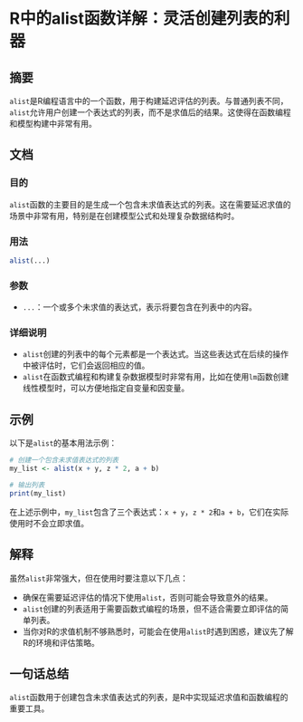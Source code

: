 <!--
Meta Description: # R中的alist函数详解：灵活创建列表的利器 ## 摘要 `alist`是R编程语言中的一个函数，用于构建延迟评估的列表。与普通列表不同，`alist`允许用户创建一个表达式的列表，而不是求值后的结果。这使得在函数编程和模型构建中非常有用。 ## 文档 ### 目的 `alist`函数的主要目的...
Meta Keywords: alist, my_list, r中的alist函数详解, 灵活创建列表的利器, 是r编程语言中的一个函数
-->

# R中的alist函数详解：灵活创建列表的利器

## 摘要
`alist`是R编程语言中的一个函数，用于构建延迟评估的列表。与普通列表不同，`alist`允许用户创建一个表达式的列表，而不是求值后的结果。这使得在函数编程和模型构建中非常有用。

## 文档
### 目的
`alist`函数的主要目的是生成一个包含未求值表达式的列表。这在需要延迟求值的场景中非常有用，特别是在创建模型公式和处理复杂数据结构时。

### 用法
```R
alist(...)
```

### 参数
- `...`：一个或多个未求值的表达式，表示将要包含在列表中的内容。

### 详细说明
- `alist`创建的列表中的每个元素都是一个表达式。当这些表达式在后续的操作中被评估时，它们会返回相应的值。
- `alist`在函数式编程和构建复杂数据模型时非常有用，比如在使用`lm`函数创建线性模型时，可以方便地指定自变量和因变量。

## 示例
以下是`alist`的基本用法示例：

```R
# 创建一个包含未求值表达式的列表
my_list <- alist(x + y, z * 2, a + b)

# 输出列表
print(my_list)
```

在上述示例中，`my_list`包含了三个表达式：`x + y`，`z * 2`和`a + b`，它们在实际使用时不会立即求值。

## 解释
虽然`alist`非常强大，但在使用时要注意以下几点：
- 确保在需要延迟评估的情况下使用`alist`，否则可能会导致意外的结果。
- `alist`创建的列表适用于需要函数式编程的场景，但不适合需要立即评估的简单列表。
- 当你对R的求值机制不够熟悉时，可能会在使用`alist`时遇到困惑，建议先了解R的环境和评估策略。

## 一句话总结
`alist`函数用于创建包含未求值表达式的列表，是R中实现延迟求值和函数编程的重要工具。
